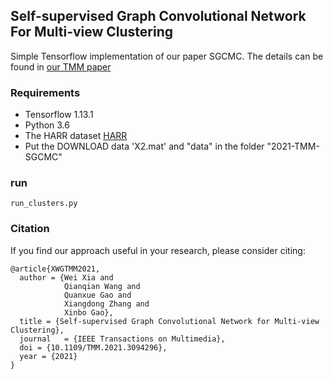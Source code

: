 ## Self-supervised Graph Convolutional Network For Multi-view Clustering

Simple Tensorflow implementation of our paper SGCMC.
The details can be found in [our TMM paper](https://ieeexplore.ieee.org/document/9472979)

### Requirements
- Tensorflow 1.13.1
- Python 3.6
- The HARR dataset [HARR](https://drive.google.com/file/d/1UBONG3kS_HJEy_N0wYQsxzdOMCsZ3vif/view?usp=sharing)
- Put the DOWNLOAD data 'X2.mat' and "data" in the folder "2021-TMM-SGCMC"

### run
```
run_clusters.py
```

### Citation

If you find our approach useful in your research, please consider citing:

```
@article{XWGTMM2021,
  author = {Wei Xia and
            Qianqian Wang and
            Quanxue Gao and
            Xiangdong Zhang and
            Xinbo Gao},
  title = {Self-supervised Graph Convolutional Network for Multi-view Clustering},
  journal   = {IEEE Transactions on Multimedia},
  doi = {10.1109/TMM.2021.3094296},
  year = {2021}
}
```
